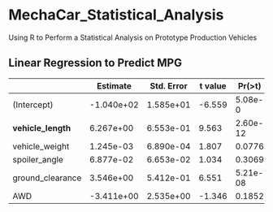 # MechaCar_Statistical_Analysis
Using R to Perform a Statistical Analysis on Prototype Production Vehicles


## Linear Regression to Predict MPG



| |Estimate    |Std. Error  |t value |Pr(>t)   |&emsp;|
|------------------|------------|------------|--------|-----------|----|
|(Intercept)       |-1.040e+02  |1.585e+01   |-6.559  |5.08e-0    |*** |
|<b>vehicle_length    |6.267e+00   |6.553e-01   |9.563   |2.60e-12   |***</b>|
|vehicle_weight    |1.245e-03   |6.890e-04   |1.807   |0.0776     |.|  
|spoiler_angle     |6.877e-02   |6.653e-02   |1.034   |0.3069     |   |
|ground_clearance  |3.546e+00   |5.412e-01   |6.551   |5.21e-08   |*** |
|AWD               |-3.411e+00  |2.535e+00   |-1.346  |0.1852     |  |
